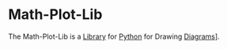 # Math-Plot-Lib

The Math-Plot-Lib is a [Library](250000016.md) for [Python](9010003.md) for Drawing [Diagrams](700021.md)].